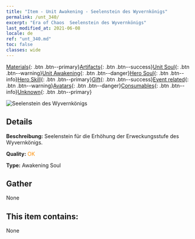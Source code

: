 ```yaml
---
title: "Item - Unit Awakening - Seelenstein des Wyvernkönigs"
permalink: /unt_340/
excerpt: "Era of Chaos  Seelenstein des Wyvernkönigs"
last_modified_at: 2021-06-08
locale: de
ref: "unt_340.md"
toc: false
classes: wide
---
```

 [Materials](/ItemsDE/){: .btn .btn--primary}[Artifacts](/ItemsDE/Artifacts/){: .btn .btn--success}[Unit Soul](/ItemsDE/UnitSoul/){: .btn .btn--warning}[Unit Awakening](/ItemsDE/UnitAwakening/){: .btn .btn--danger}[Hero Soul](/ItemsDE/HeroSoul/){: .btn .btn--info}[Hero Skill](/ItemsDE/HeroSkill/){: .btn .btn--primary}[Gift](/ItemsDE/Gift/){: .btn .btn--success}[Event related](/ItemsDE/Events/){: .btn .btn--warning}[Avatars](/ItemsDE/Avatars/){: .btn .btn--danger}[Consumables](/ItemsDE/Consumables/){: .btn .btn--info}[Unknown](/ItemsDE/Unknown/){: .btn .btn--primary}

 ![Seelenstein des Wyvernkönigs](/images/u/tia_feilong.jpg)

## Details
 **Beschreibung:** Seelenstein für die Erhöhung der Erweckungsstufe des Wyvernkönigs.

 **Quality:** <span style="color: #FF8C00">OK</span>

 **Type:** Awakening Soul

## Gather

  None

## This item contains:

  None

